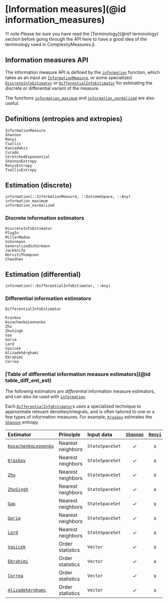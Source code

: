 # [Information measures](@id information_measures)

!!! note
    Please be sure you have read the [Terminology](@ref terminology) section before going through the API here to have a good idea of the terminology used in ComplexityMeasures.jl.

## Information measures API

The information measure API is defined by the [`information`](@ref) function, which takes
as an input an [`InformationMeasure`](@ref), or some specialized [`DiscreteInfoEstimator`](@ref) or [`DifferentialInfoEstimator`](@ref) for estimating the discrete or differential variant
of the measure.

The functions [`information_maximum`](@ref) and [`information_normalized`](@ref) are also useful.

## Definitions (entropies and extropies)

```@docs
InformationMeasure
Shannon
Renyi
Tsallis
Kaniadakis
Curado
StretchedExponential
ShannonExtropy
RenyiExtropy
TsallisExtropy
```

## Estimation (discrete)

```@docs
information(::InformationMeasure, ::OutcomeSpace, ::Any)
information_maximum
information_normalized
```

### Discrete information estimators

```@docs
DiscreteInfoEstimator
PlugIn
MillerMadow
Schürmann
GeneralizedSchürmann
Jackknife
HorvitzThompson
ChaoShen
```

## Estimation (differential)

```@docs
information(::DifferentialInfoEstimator, ::Any)
```

### Differential information estimators

```@docs
DifferentialInfoEstimator
```

```@docs
Kraskov
KozachenkoLeonenko
Zhu
ZhuSingh
Gao
Goria
Lord
Vasicek
AlizadehArghami
Ebrahimi
Correa
```

### [Table of differential information measure estimators](@id table_diff_ent_est)

The following estimators are *differential* information measure estimators, and can also be used
with [`information`](@ref).

Each [`DifferentialInfoEstimator`](@ref)s uses a specialized technique to approximate relevant
densities/integrals, and is often tailored to one or a few types of information measures.
For example, [`Kraskov`](@ref) estimates the [`Shannon`](@ref) entropy.

| Estimator                    | Principle         | Input data | [`Shannon`](@ref) | [`Renyi`](@ref) | [`Tsallis`](@ref) | [`Kaniadakis`](@ref) | [`Curado`](@ref) | [`StretchedExponential`](@ref) |
| :--------------------------- | :---------------- | :--------- | :---------------: | :-------------: | :---------------: | :------------------: | :--------------: | :----------------------------: |
| [`KozachenkoLeonenko`](@ref) | Nearest neighbors | `StateSpaceSet`  |        ✓         |        x        |         x         |          x           |        x         |               x                |
| [`Kraskov`](@ref)            | Nearest neighbors | `StateSpaceSet`  |        ✓         |        x        |         x         |          x           |        x         |               x                |
| [`Zhu`](@ref)                | Nearest neighbors | `StateSpaceSet`  |        ✓         |        x        |         x         |          x           |        x         |               x                |
| [`ZhuSingh`](@ref)           | Nearest neighbors | `StateSpaceSet`  |        ✓         |        x        |         x         |          x           |        x         |               x                |
| [`Gao`](@ref)                | Nearest neighbors | `StateSpaceSet`  |        ✓         |        x        |         x         |          x           |        x         |               x                |
| [`Goria`](@ref)              | Nearest neighbors | `StateSpaceSet`  |        ✓         |        x        |         x         |          x           |        x         |               x                |
| [`Lord`](@ref)               | Nearest neighbors | `StateSpaceSet`  |        ✓         |        x        |         x         |          x           |        x         |               x                |
| [`Vasicek`](@ref)            | Order statistics  | `Vector`   |        ✓         |        x        |         x         |          x           |        x         |               x                |
| [`Ebrahimi`](@ref)           | Order statistics  | `Vector`   |        ✓         |        x        |         x         |          x           |        x         |               x                |
| [`Correa`](@ref)             | Order statistics  | `Vector`   |        ✓         |        x        |         x         |          x           |        x         |               x                |
| [`AlizadehArghami`](@ref)    | Order statistics  | `Vector`   |        ✓         |        x        |         x         |          x           |        x         |               x                |
